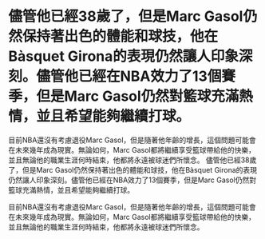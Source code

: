 #  儘管他已經38歲了，但是Marc Gasol仍然保持著出色的體能和球技，他在Bàsquet Girona的表現仍然讓人印象深刻。儘管他已經在NBA效力了13個賽季，但是Marc Gasol仍然對籃球充滿熱情，並且希望能夠繼續打球。

 目前NBA還沒有考慮退役Marc Gasol，但是隨著他年齡的增長，這個問題可能會在未來幾年成為現實。無論如何，Marc Gasol都將繼續享受籃球帶給他的快樂，並且無論他的職業生涯何時結束，他都將永遠被球迷們所懷念。 
  儘管他已經38歲了，但是Marc Gasol仍然保持著出色的體能和球技，他在Bàsquet Girona的表現仍然讓人印象深刻。儘管他已經在NBA效力了13個賽季，但是Marc Gasol仍然對籃球充滿熱情，並且希望能夠繼續打球。

 目前NBA還沒有考慮退役Marc Gasol，但是隨著他年齡的增長，這個問題可能會在未來幾年成為現實。無論如何，Marc Gasol都將繼續享受籃球帶給他的快樂，並且無論他的職業生涯何時結束，他都將永遠被球迷們所懷念。